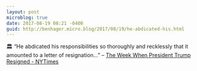 ```yaml
---
layout: post
microblog: true
date: 2017-08-19 08:21 -0400
guid: http://benhager.micro.blog/2017/08/19/he-abdicated-his.html
---
```

🏛 “He abdicated his responsibilities so thoroughly and recklessly that it amounted to a letter of resignation…” – [The Week When President Trump Resigned - NYTimes](https://www.nytimes.com/2017/08/18/opinion/sunday/president-trump-resignation.html)
